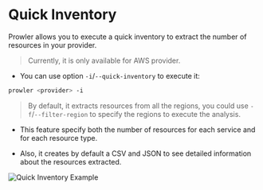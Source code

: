 # Quick Inventory

Prowler allows you to execute a quick inventory to extract the number of resources in your provider.
> Currently, it is only available for AWS provider.


- You can use option `-i`/`--quick-inventory` to execute it:
```sh
prowler <provider> -i
```
> By default, it extracts resources from all the regions, you could use `-f`/`--filter-region` to specify the regions to execute the analysis.

- This feature specify both the number of resources for each service and for each resource type.

- Also, it creates by default a CSV and JSON to see detailed information about the resources extracted.

![Quick Inventory Example](/img/quick-inventory.png)
